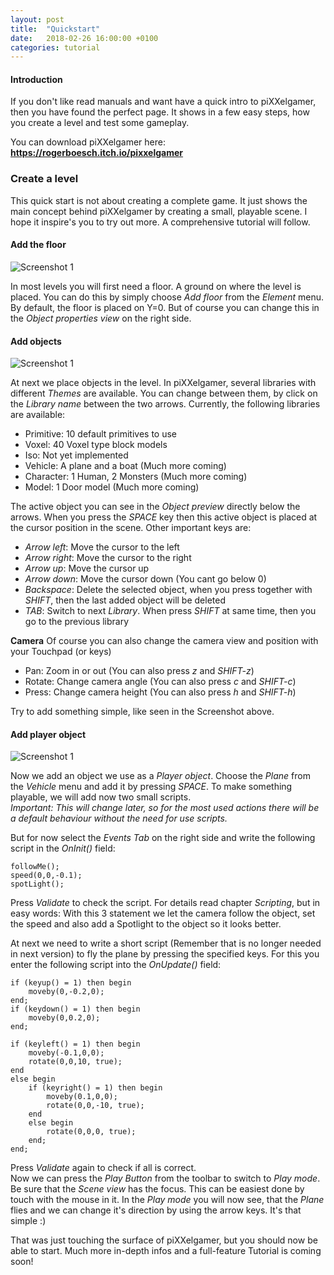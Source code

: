 ```yaml
---
layout: post
title:  "Quickstart"
date:   2018-02-26 16:00:00 +0100
categories: tutorial
---
```


#### Introduction

If you don't like read manuals and want have a quick intro to piXXelgamer, then you have found the perfect page.
It shows in a few easy steps, how you create a level and test some gameplay.

You can download piXXelgamer here: **https://rogerboesch.itch.io/pixxelgamer**

### Create a level

This quick start is not about creating a complete game. It just shows the main concept
behind piXXelgamer by creating a small, playable scene. I hope it inspire's you to try out more.
A comprehensive tutorial will follow.

#### Add the floor

![Screenshot 1]({{"/pixxelgamer-doc/images/addfloor.png"}})

In most levels you will first need a floor. A ground on where the level is placed.
You can do this by simply choose *Add floor* from the *Element* menu. By default, the floor
is placed on Y=0. But of course you can change this in the *Object properties view* on the right side.

#### Add objects

![Screenshot 1]({{"/pixxelgamer-doc/images/addobjects.png"}})

At next we place objects in the level. In piXXelgamer, several libraries with different *Themes* are available.
You can change between them, by click on the *Library name* between the two arrows. Currently, the following libraries are available:

- Primitive: 10 default primitives to use
- Voxel: 40 Voxel type block models
- Iso: Not yet implemented
- Vehicle: A plane and a boat (Much more coming)
- Character: 1 Human, 2 Monsters (Much more coming)
- Model: 1 Door model (Much more coming)

The active object you can see in the *Object preview* directly below the arrows. When you press the *SPACE* key
then this active object is placed at the cursor position in the scene.
Other important keys are:

- *Arrow left*: Move the cursor to the left
- *Arrow right*: Move the cursor to the right
- *Arrow up*: Move the cursor up
- *Arrow down*: Move the cursor down (You cant go below 0)
- *Backspace*: Delete the selected object, when you press together with *SHIFT*, then the last added object will be deleted
- *TAB*: Switch to next *Library*. When press *SHIFT* at same time, then you go to the previous library

**Camera**
Of course you can also change the camera view and position with your Touchpad (or keys)

- Pan: Zoom in or out (You can also press *z* and *SHIFT-z*)
- Rotate: Change camera angle (You can also press *c* and *SHIFT-c*)
- Press: Change camera height (You can also press *h* and *SHIFT-h*)

Try to add something simple, like seen in the Screenshot above.


#### Add player object

![Screenshot 1]({{"/pixxelgamer-doc/images/addplayer.png"}})

Now we add an object we use as a *Player object*. Choose the *Plane* from the *Vehicle* menu and add it by pressing *SPACE*.
To make something playable, we will add now two small scripts.  
*Important: This will change later, so for the most used actions there will be a default behaviour without the need for use scripts.*

But for now select the *Events Tab* on the right side and write the following script in the *OnInit()* field:

```
followMe();  
speed(0,0,-0.1);  
spotLight();
```

Press *Validate* to check the script. For details read chapter *Scripting*, but in easy words:
With this 3 statement we let the camera follow the object, set the speed and also add a Spotlight to the object so it looks better.

At next we need to write a short script (Remember that is no longer needed in next version) to fly the plane by pressing the specified keys.
For this you enter the following script into the *OnUpdate()* field:

```
if (keyup() = 1) then begin
	moveby(0,-0.2,0);
end;
if (keydown() = 1) then begin
	moveby(0,0.2,0);
end;

if (keyleft() = 1) then begin
	moveby(-0.1,0,0);
	rotate(0,0,10, true);
end
else begin
	if (keyright() = 1) then begin
		moveby(0.1,0,0);
		rotate(0,0,-10, true);
	end
	else begin
		rotate(0,0,0, true);
	end;
end;
```

Press *Validate* again to check if all is correct.  
Now we can press the *Play Button* from the toolbar to switch to *Play mode*. Be sure that the *Scene view* has the focus.
This can be easiest done by touch with the mouse in it. In the *Play mode* you will now see, that the *Plane* flies and we can change it's direction
by using the arrow keys. It's that simple :)  

That was just touching the surface of piXXelgamer, but you should now be able to start.
Much more in-depth infos and a full-feature Tutorial is coming soon!
